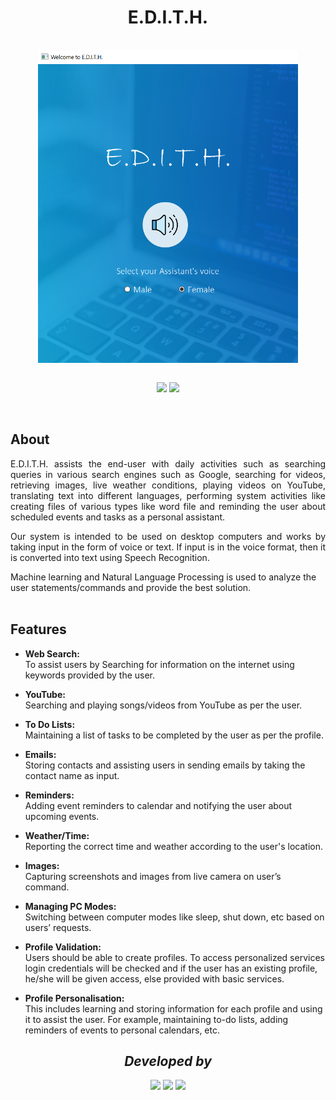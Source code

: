 <h1 align="center">E.D.I.T.H.</h1><br/>

<div align="center">
<img align="center" src="UI/images/display.png" height="500px"><br/><br/>

[![](https://img.shields.io/static/v1?label=&message=Python&color=grey&style=for-the-badge&logo=python)](https://www.python.org)
[![](https://img.shields.io/static/v1?label=&message=SQLite&color=grey&style=for-the-badge&logo=sqlite)](https://www.sqlite.org/)
</div><br/>



## About

<p align="justify">E.D.I.T.H. assists the end-user with daily activities such as searching queries in various search engines such as Google, searching for videos, retrieving images, live weather conditions, playing videos on YouTube, translating text into different languages, performing system activities like creating files of various types like word file and reminding the user about scheduled events and tasks as a personal assistant. </p>

<p align="justify">Our system is intended to be used on desktop computers and works by taking input in the form of voice or text. If input is in the voice format, then it is converted into text using Speech Recognition.</p>

Machine learning and Natural Language Processing is used to analyze the user statements/commands and provide the best solution. <br/><br/>



## Features

* **Web Search:** <br/>
To assist users by Searching for information on the internet using keywords provided by the user.

* **YouTube:** <br/>
Searching and playing songs/videos from YouTube as per the user.

* **To Do Lists:** <br/>
Maintaining a list of tasks to be completed by the user as per the profile.

* **Emails:** <br/>
Storing contacts and assisting users in sending emails by taking the contact name as input.

* **Reminders:** <br/>
Adding event reminders to calendar and notifying the user about upcoming events.

* **Weather/Time:** <br/>
Reporting the correct time and weather according to the user's location.

* **Images:** <br/>
Capturing screenshots and images from live camera on user’s command.

* **Managing PC Modes:** <br/>
Switching between computer modes like sleep, shut down, etc based on users’ requests.

* **Profile Validation:** <br/>
Users should be able to create profiles. To access personalized services login credentials will be checked and if the user has an existing profile, he/she will be given access, else provided with basic services.

* **Profile Personalisation:** <br/>
This includes learning and storing information for each profile and using it to assist the user. For example, maintaining to-do lists, adding reminders of events to personal calendars, etc.

<!--*For detailed description, please refer to [Project Report](https://drive.google.com/file/d/1BOljQH3an-HAHsVy-KAy33sVT_65mND_/view?usp=sharing)*<br/><br/>-->



<div align="center">
<h2 align="center"><i>Developed by</i></h2>

[![](https://img.shields.io/badge/LinkedIn-Ansh_Dagha-blue?style=for-the-badge&logo=linkedin)](https://www.linkedin.com/in/ansh-dagha/) 
[![](https://img.shields.io/badge/LinkedIn-Gayatri_Patil-blue?style=for-the-badge&logo=linkedin)](https://in.linkedin.com/in/gayatri-patil-48316b203) 
[![](https://img.shields.io/badge/LinkedIn-Mihir_Hundiwala-blue?style=for-the-badge&logo=linkedin)](https://www.linkedin.com/in/mihir-hundiwala/) 

</div>
